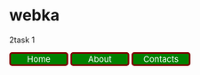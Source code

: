 # webka
2task
1
<html>
<head>
<style>
     a{
     	display:inline-block;
     	width: 100px;
     	border-radius: 5px;
     	background-color:green;
     	font-size:15;
     	color: white;
     	border:3px solid #800000;
     	text-align: center;
     	text-decoration: none;
     }

</style>
</head>
<body>
<div class="menu">
  <a href="home.html">Home</a>
  <a href="about.html">About</a>
  <a href="contacts.html">Contacts</a>
</div>
</body>
</html>
